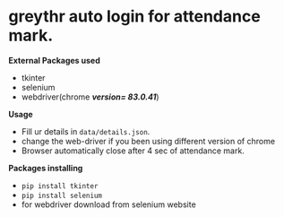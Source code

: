 # greythr auto login for attendance mark.
**External Packages used**
*   tkinter
*   selenium
*   webdriver(chrome ***version= 83.0.41***)

**Usage**
* Fill ur details in `data/details.json`.
* change the web-driver if you been using different version of chrome
* Browser automatically close after 4 sec of attendance mark.


**Packages installing**
* `pip install tkinter`
* `pip install selenium`
* for webdriver download from selenium website